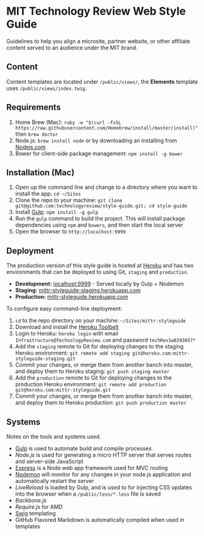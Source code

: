 # MIT Technology Review Web Style Guide
Guidelines to help you align a microsite, partner website, or other affiliate content served to an audience under the MIT brand.

## Content
Content templates are located under `/public/views/`, the **Elements** template uses `/public/views/index.twig`.

## Requirements
1. Home Brew (Mac): `ruby -e "$(curl -fsSL https://raw.githubusercontent.com/Homebrew/install/master/install)"` then `brew doctor`
1. Node.js: `brew install node` or by downloading an installing from [Nodejs.com](http://www.nodejs.com)
1. Bower for client-side package management: `npm install -g bower`

## Installation (Mac)
1. Open up the command line and change to a directory where you want to install the app: `cd ~/Sites`
1. Clone the repo to your machine: `git clone git@github.com:technologyreview/style-guide.git; cd style-guide`
1. Install [Gulp](http://gulpjs.com/): `npm install -g gulp`
1. Run the `gulp` command to build the project. This will install package dependencies using `npm` and `bowers`, and then start the local server
1. Open the browser to `http://localhost:9999`

## Deployment
The production version of this style guide is hosted at [Heroku]() and has two environments that can be deployed to using Git, `staging` and `production`.

* **Development:** [localhost:9999](http://localhost:9999) - Served locally by Gulp + Nodemon
* **Staging:** [mittr-styleguide-staging.herokuapp.com](https://mittr-styleguide-staging.herokuapp.com/)
* **Production:** [mittr-styleguide.herokuapp.com](https://mittr-styleguide.herokuapp.com/)

To configure easy command-line deployment:

1. `cd` to the repo directory on your machine: `~/Sites/mittr-styleguide`
1. Download and install the [Heroku Toolbelt](https://toolbelt.heroku.com/)
1. Login to Heroku: `heroku login` with email `Infrastructure@TechnologyReview.com` and password `techRev1w0293057*`
1. Add the `staging` remote to Git for deploying changes to the staging Heroku environment: `git remote add staging git@heroku.com:mittr-styleguide-staging.git`
1. Commit your changes, or merge them from another banch into master, and deploy them to Heroku staging: `git push staging master`
1. Add the `production` remote to Git for deploying changes to the production Heroku environment: `git remote add production git@heroku.com:mittr-styleguide.git`
1. Commit your changes, or merge them from another banch into master, and deploy them to Heroku production: `git push production master`

## Systems
Notes on the tools and systems used.

* [Gulp](http://gulpjs.com/) is used to automate build and compile processes
* *Node.js* is used for generating a micro HTTP server that serves routes and server-side JavaScript
* [Express](http://expressjs.com/) is a Node web app framework used for MVC routing
* [Nodemon](http://nodemon.io/) will monitor for any changes in your node.js application and automatically restart the server
* *LiveReload* is loaded by Gulp, and is used to for injecting CSS updates into the browser when a `/public/less/*.less` file is saved
* *Backbone.js*
* *Require.js* for AMD
* [Swig](http://paularmstrong.github.io/swig/) templating
* GitHub Flavored Markdown is automatically compiled when used in templates